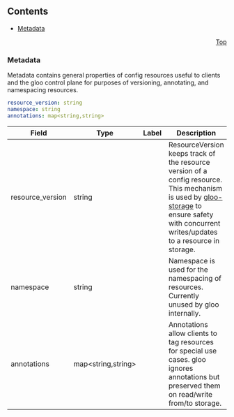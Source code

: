 <a name="top"></a>

## Contents
  - [Metadata](#gloo.api.v1.Metadata)



<a name="metadata"></a>
<p align="right"><a href="#top">Top</a></p>




<a name="gloo.api.v1.Metadata"></a>

### Metadata
Metadata contains general properties of config resources useful to clients and the gloo control plane for purposes of versioning, annotating, and namespacing resources.


```yaml
resource_version: string
namespace: string
annotations: map<string,string>

```
| Field | Type | Label | Description |
| ----- | ---- | ----- | ----------- |
| resource_version | string |  | ResourceVersion keeps track of the resource version of a config resource. This mechanism is used by [gloo-storage](https://github.com/solo-io/gloo/pkg/storage) to ensure safety with concurrent writes/updates to a resource in storage. |
| namespace | string |  | Namespace is used for the namespacing of resources. Currently unused by gloo internally. |
| annotations | map&lt;string,string&gt; |  | Annotations allow clients to tag resources for special use cases. gloo ignores annotations but preserved them on read/write from/to storage. |





 

 

 

